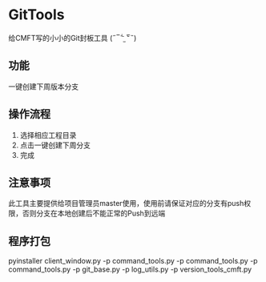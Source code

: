 # GitTools
给CMFT写的小小的Git封板工具
(˶‾᷄ ⁻̫ ‾᷅˵)

## 功能
一键创建下周版本分支

## 操作流程
1. 选择相应工程目录
2. 点击一键创建下周分支
3. 完成

## 注意事项
此工具主要提供给项目管理员master使用，使用前请保证对应的分支有push权限，否则分支在本地创建后不能正常的Push到远端

## 程序打包
pyinstaller client_window.py -p command_tools.py -p command_tools.py -p command_tools.py -p git_base.py -p log_utils.py -p version_tools_cmft.py